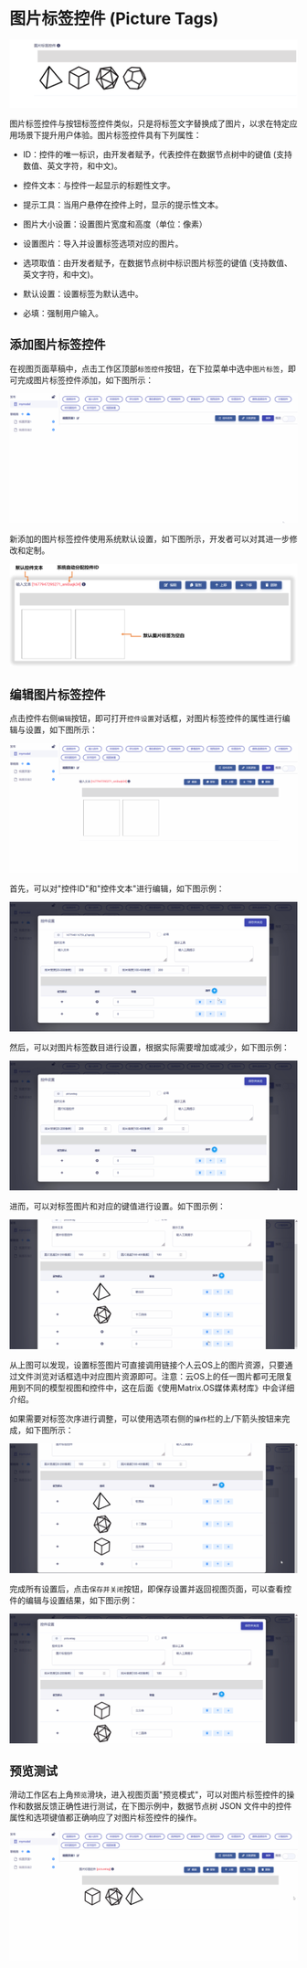 # 图片标签控件 (Picture Tags)

![Matrix.OS](../../../../../media/os/tools/modelview/showpictag.gif "图片标签控件")

图片标签控件与按钮标签控件类似，只是将标签文字替换成了图片，以求在特定应用场景下提升用户体验。图片标签控件具有下列属性：

* ID：控件的唯一标识，由开发者赋予，代表控件在数据节点树中的键值 (支持数值、英文字符，和中文)。

* 控件文本：与控件一起显示的标题性文字。

* 提示工具：当用户悬停在控件上时，显示的提示性文本。

* 图片大小设置：设置图片宽度和高度（单位：像素）

* 设置图片：导入并设置标签选项对应的图片。

* 选项取值：由开发者赋予，在数据节点树中标识图片标签的键值 (支持数值、英文字符，和中文)。

* 默认设置：设置标签为默认选中。

* 必填：强制用户输入。

## 添加图片标签控件

在视图页面草稿中，点击工作区顶部`标签控件`按钮，在下拉菜单中选中`图片标签`，即可完成图片标签控件添加，如下图所示：

![Matrix.OS](../../../../../media/os/tools/modelview/addpictg.gif "添加图片标签控件")

新添加的图片标签控件使用系统默认设置，如下图所示，开发者可以对其进一步修改和定制。

![Matrix.OS](../../../../../media/os/tools/modelview/addpictg.png "图片标签控件默认设置")

## 编辑图片标签控件

点击控件右侧`编辑`按钮，即可打开`控件设置`对话框，对图片标签控件的属性进行编辑与设置，如下图所示：

![Matrix.OS](../../../../../media/os/tools/modelview/editpictag1.gif "编辑图片标签控件 - 打开控件设置对话框")

首先，可以对"控件ID"和"控件文本"进行编辑，如下图示例：

![Matrix.OS](../../../../../media/os/tools/modelview/editpictag2.gif "编辑图片标签控件 - 控件ID与文本编辑")

然后，可以对图片标签数目进行设置，根据实际需要增加或减少，如下图示例：

![Matrix.OS](../../../../../media/os/tools/modelview/editpictag3.gif "编辑图片标签控件 - 设置图片标签数目")

进而，可以对标签图片和对应的键值进行设置。如下图示例：

![Matrix.OS](../../../../../media/os/tools/modelview/editpictag4.gif "编辑图片标签控件 - 设置标签图片和键值")

从上图可以发现，设置标签图片可直接调用链接个人云OS上的图片资源，只要通过文件浏览对话框选中对应图片资源即可。注意：云OS上的任一图片都可无限复用到不同的模型视图和控件中，这在后面《使用Matrix.OS媒体素材库》中会详细介绍。

如果需要对标签次序进行调整，可以使用选项右侧的`操作`栏的上/下箭头按钮来完成，如下图所示：

![Matrix.OS](../../../../../media/os/tools/modelview/editpictag5.gif "编辑图片标签控件 - 调整标签次序")

完成所有设置后，点击`保存并关闭`按钮，即保存设置并返回视图页面，可以查看控件的编辑与设置结果，如下图示例：

![Matrix.OS](../../../../../media/os/tools/modelview/editpictag6.gif "编辑图片标签控件 - 保存控件设置")

## 预览测试

滑动工作区右上角`预览`滑块，进入视图页面"预览模式"，可以对图片标签控件的操作和数据反馈正确性进行测试，在下图示例中，数据节点树 JSON 文件中的控件属性和选项键值都正确响应了对图片标签控件的操作。

![Matrix.OS](../../../../../media/os/tools/modelview/testpictag.gif "测试图片标签控件")